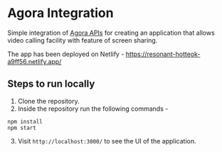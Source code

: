 # Agora Integration

Simple integration of [Agora APIs](https://agora.io) for creating an application that allows video calling facility with feature of screen sharing.

The app has been deployed on Netlify - https://resonant-hotteok-a9ff56.netlify.app/

## Steps to run locally

1. Clone the repository.
2. Inside the repository run the following commands -
```
npm install
npm start
```
3. Visit `http://localhost:3000/` to see the UI of the application.
